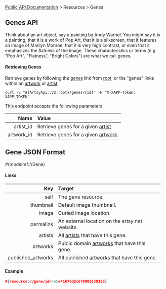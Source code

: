 [Public API Documentation](/v2) &gt; Resources &gt; Genes

## Genes API

Think about an art object, say a painting by Andy Warhol. You might say it is a painting, that it is a work of Pop Art, that it is a silkscreen, that it features an image of Marilyn Monroe, that it is very high contrast, or even that it emphasizes the flatness of the image. These characteristics or terms (e.g. "Pop Art", "Flatness", "Bright Colors") are what we call genes.

#### Retrieving Genes

Retrieve genes by following the [genes](#{ArtsyApi::V2.root}/genes) link from [root](#{ArtsyApi::V2.root}), or the "genes" links within an [artwork](/v2/docs/artworks) or [artist](/v2/docs/artists).

```
curl -v "#{ArtsyApi::V2.root}/genes/{id}" -H "X-XAPP-Token: XAPP_TOKEN"
```

This endpoint accepts the following parameters.

Name       | Value                                                             |
----------:|:------------------------------------------------------------------|
artist_id  | Retrieve genes for a given [artist](/v2/docs/artists).               |
artwork_id | Retrieve genes for a given [artwork](/v2/docs/artworks).             |

## Gene JSON Format

#{modelref://Gene}

#### Links

Key                | Target                                                          |
------------------:|:----------------------------------------------------------------|
self               | The gene resource.                                              |
thumbnail          | Default image thumbnail.                                        |
image              | Curied image location.                                          |
permalink          | An external location on the artsy.net website.                  |
artists            | All [artists](/v2/docs/artists) that have this gene.               |
artworks           | Public domain [artworks](/v2/docs/artworks) that have this gene.   |
published_artworks | All published [artworks](/v2/docs/artworks) that have this gene.   |

#### Example

``` json
#{resource://gene/id=4e5e41670d2c670001030350}
```
